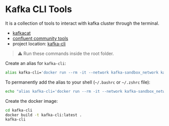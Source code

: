# Kafka CLI Tools

It is a collection of tools to interact with kafka cluster through the terminal.

- [kafkacat](https://github.com/edenhill/kafkacat)
- [confluent community tools](https://docs.confluent.io/platform/current/installation/installing_cp/zip-tar.html)
- project location: [kafka-cli](https://github.com/sauljabin/kafka-sandbox/tree/main/kafka-cli)

> ⚠️ Run these commands inside the root folder.

Create an alias for `kafka-cli`:

```bash
alias kafka-cli='docker run --rm -it --network kafka-sandbox_network kafka-cli:latest '
```

To permanently add the alias to your shell (`~/.bashrc` or `~/.zshrc` file):

```bash
echo "alias kafka-cli='docker run --rm -it --network kafka-sandbox_network kafka-cli:latest '" >> ~/.zshrc
```

Create the docker image:

```bash
cd kafka-cli
docker build -t kafka-cli:latest .
kafka-cli
```